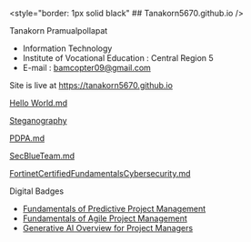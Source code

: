<style="border: 1px solid black" ## Tanakorn5670.github.io />


Tanakorn Pramualpollapat
+ Information Technology
+ Institute of Vocational Education : Central Region 5
+ E-mail : bamcopter09@gmail.com
  
Site is live at https://tanakorn5670.github.io
 
[Hello World.md](HW.md)

[Steganography](card.md)

[PDPA.md](PDPA.md)

[SecBlueTeam.md](SecBlueTeam.md)

[FortinetCertifiedFundamentalsCybersecurity.md](FortinetCertifiedFundamentalsCybersecurity.md)

Digital Badges

+ [Fundamentals of Predictive Project Management](https://www.credly.com/badges/b0274d87-da30-4f8a-97bd-b5fc9e1e2450/public_url)
+ [Fundamentals of Agile Project Management](https://www.credly.com/badges/667bc32c-e9fe-4190-8fa6-ea6d57d0a7f6/public_url)
+ [Generative AI Overview for Project Managers](https://www.credly.com/badges/caac52fc-9651-4b15-b806-066de770ea15/public_url)
